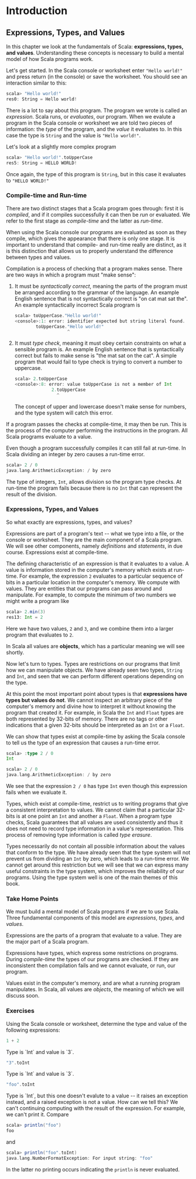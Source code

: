 # Introduction

## Expressions, Types, and Values

In this chapter we look at the fundamentals of Scala: **expressions, types, and values**. Understanding these concepts is necessary to build a mental model of how Scala programs work.

Let's get started. In the Scala console or worksheet enter `"Hello world!"` and press return (in the console) or save the worksheet. You should see an interaction similar to this:

~~~ scala
scala> "Hello world!"
res0: String = Hello world!
~~~

There is a lot to say about this program. The program we wrote is called an *expression*. Scala runs, or *evaluates*, our program. When we evalute a program in the Scala console or worksheet we are told two pieces of information: the *type* of the program, and the *value* it evaluates to. In this case the type is `String` and the value is `"Hello world!"`.

Let's look at a slightly more complex program

~~~ scala
scala> "Hello world!".toUpperCase
res5: String = HELLO WORLD!
~~~

Once again, the type of this program is `String`, but in this case it evaluates to `"HELLO WORLD!"`

### Compile-time and Run-time

There are two distinct stages that a Scala program goes through: first it is *compiled*, and if it compiles successfully it can then be *run* or evaluated. We refer to the first stage as *compile-time* and the latter as *run-time*.

When using the Scala console our programs are evaluated as soon as they compile, which gives the appearance that there is only one stage. It is important to understand that compile- and run-time really are distinct, as it is this distinction that allows us to properly understand the difference between types and values.

Compilation is a process of checking that a program makes sense. There are two ways in which a program must "make sense":

1. It must be *syntactically correct*, meaning the parts of the program must be arranged according to the grammar of the language. An example English sentence that is not syntactically correct is "on cat mat sat the". An example syntactically incorrect Scala program is

   ~~~ scala
   scala> toUpperCase."Hello world!"
   <console>:1: error: identifier expected but string literal found.
           toUpperCase."Hello world!"
                       ^
   ~~~

2. It must *type check*, meaning it must obey certain constraints on what a sensible program is. An example English sentence that is syntactically correct but fails to make sense is "the mat sat on the cat". A simple program that would fail to type check is trying to convert a number to uppercase.

   ~~~ scala
   scala> 2.toUpperCase
   <console>:8: error: value toUpperCase is not a member of Int
                 2.toUpperCase
                   ^
   ~~~

   The concept of upper and lowercase doesn't make sense for numbers, and the type system will catch this error.

If a program passes the checks at compile-time, it may then be run. This is the process of the computer performing the instructions in the program. All Scala programs evaluate to a value.

Even though a program successfully compiles it can still fail at run-time. In Scala dividing an integer by zero causes a run-time error.

~~~ scala
scala> 2 / 0
java.lang.ArithmeticException: / by zero
~~~

The type of integers, `Int`, allows division so the program type checks. At run-time the program fails because there is no `Int` that can represent the result of the division.


### Expressions, Types, and Values

So what exactly are expressions, types, and values?

Expressions are part of a program's text -- what we type into a file, or the console or worksheet. They are the main component of a Scala program. We will see other components, namely *definitions* and *statements*, in due course. Expressions exist at compile-time.

The defining characteristic of an expression is that it evaluates to a value. A value is information stored in the computer's memory which exists at run-time. For example, the expression `2` evaluates to a particular sequence of bits in a particular location in the computer's memory. We compute with values. They are entities that our programs can pass around and manipulate. For example, to compute the minimum of two numbers we might write a program like

~~~ scala
scala> 2.min(3)
res13: Int = 2
~~~

Here we have two values, `2` and `3`, and we combine them into a larger program that evaluates to `2`.

In Scala all values are **objects**, which has a particular meaning we will see shortly.

Now let's turn to types. Types are restrictions on our programs that limit how we can manipulate objects. We have already seen two types, `String` and `Int`, and seen that we can perform different operations depending on the type.

At this point the most important point about types is that **expressions have types but values do not**. We cannot inspect an arbitrary piece of the computer's memory and divine how to interpret it without knowing the program that created it. For example, in Scala the `Int` and `Float` types are both represented by 32-bits of memory. There are no tags or other indications that a given 32-bits should be interpreted as an `Int` or a `Float`.

We can show that types exist at compile-time by asking the Scala console to tell us the type of an expression that causes a run-time error.

~~~ scala
scala> :type 2 / 0
Int

scala> 2 / 0
java.lang.ArithmeticException: / by zero
~~~

We see that the expression `2 / 0` has type `Int` even though this expression fails when we evaluate it.

Types, which exist at compile-time, restrict us to writing programs that give a consistent interpretation to values. We cannot claim that a particular 32-bits is at one point an `Int` and another a `Float`. When a program type checks, Scala guarantees that all values are used consistently and thus it does not need to record type information in a value's representation. This process of removing type information is called *type erasure*.

Types necessarily do not contain all possible information about the values that conform to the type. We have already seen that the type system will not prevent us from dividing an `Int` by zero, which leads to a run-time error. We cannot get around this restriction but we will see that we can express many useful constraints in the type system, which improves the reliability of our programs. Using the type system well is one of the main themes of this book.


### Take Home Points

We must build a mental model of Scala programs if we are to use Scala. Three fundamental components of this model are *expressions*, *types*, and *values*.

Expressions are the parts of a program that evaluate to a value. They are the major part of a Scala program.

Expressions have types, which express some restrictions on programs. During *compile-time* the types of our programs are checked. If they are inconsistent then compilation fails and we cannot evaluate, or run, our program.

Values exist in the computer's memory, and are what a running program manipulates. In Scala, all values are *objects*, the meaning of which we will discuss soon.


### Exercises

Using the Scala console or worksheet, determine the type and value of the following expressions:

~~~ scala
1 + 2
~~~

<div class="solution">
Type is `Int` and value is `3`.
</div>

~~~ scala
"3".toInt
~~~

<div class="solution">
Type is `Int` and value is `3`.
</div>

~~~ scala
"foo".toInt
~~~

<div class="solution">
Type is `Int`, but this one doesn't evalute to a value -- it raises an exception instead, and a raised exception is not a value. How can we tell this? We can't continuing computing with the result of the expression. For example, we can't print it. Compare

~~~ scala
scala> println("foo")
foo
~~~

and

~~~ scala
scala> println("foo".toInt)
java.lang.NumberFormatException: For input string: "foo"
~~~

In the latter no printing occurs indicating the `println` is never evaluated.
</div>
